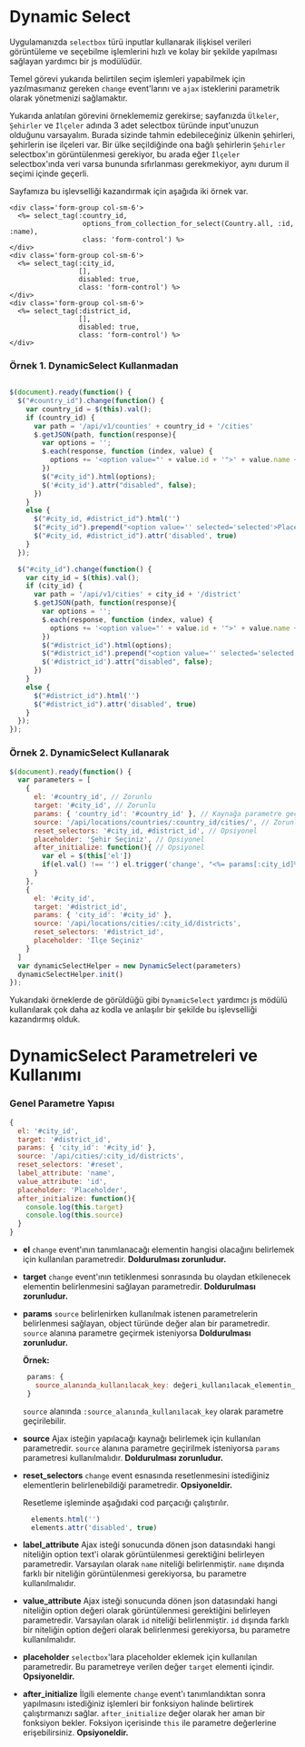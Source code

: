Dynamic Select
==============

Uygulamanızda `selectbox` türü inputlar kullanarak ilişkisel verileri
görüntüleme ve seçebilme işlemlerini hızlı ve kolay bir şekilde yapılması
sağlayan yardımcı bir js modülüdür.

Temel görevi yukarıda belirtilen seçim işlemleri yapabilmek için yazılmasımanız
gereken `change` event'larını ve `ajax` isteklerini parametrik olarak yönetmenizi
sağlamaktır.

Yukarıda anlatılan görevini örneklememiz gerekirse;
sayfanızda `Ülkeler`, `Şehirler` ve `İlçeler` adında 3 adet selectbox türünde
input'unuzun olduğunu varsayalım. Burada sizinde tahmin edebileceğiniz
ülkenin şehirleri, şehirlerin ise ilçeleri var. Bir ülke seçildiğinde ona bağlı
şehirlerin `Şehirler` selectbox'ın görüntülenmesi gerekiyor, bu arada eğer
`İlçeler` selectbox'ında veri varsa bununda sıfırlanması gerekmekiyor,
aynı durum il seçimi içinde geçerli.

Sayfamıza bu işlevselliği kazandırmak için aşağıda iki örnek var.

```erb
<div class='form-group col-sm-6'>
  <%= select_tag(:country_id,
                  options_from_collection_for_select(Country.all, :id, :name),
                  class: 'form-control') %>
</div>
<div class='form-group col-sm-6'>
  <%= select_tag(:city_id,
                 [],
                 disabled: true,
                 class: 'form-control') %>
</div>
<div class='form-group col-sm-6'>
  <%= select_tag(:district_id,
                 [],
                 disabled: true,
                 class: 'form-control') %>
</div>
```

### Örnek 1. DynamicSelect Kullanmadan

```js

$(document).ready(function() {
  $("#country_id").change(function() {
    var country_id = $(this).val();
    if (country_id) {
      var path = '/api/v1/counties' + country_id + '/cities'
      $.getJSON(path, function(response){
        var options = '';
        $.each(response, function (index, value) {
          options += '<option value="' + value.id + '">' + value.name + '</option>';
        })
        $("#city_id").html(options);
        $('#city_id').attr("disabled", false);
      })
    }
    else {
      $("#city_id, #district_id").html('')
      $("#city_id").prepend("<option value='' selected='selected'>Place Holder</option>");
      $("#city_id, #district_id").attr('disabled', true)
    }
  });

  $("#city_id").change(function() {
    var city_id = $(this).val();
    if (city_id) {
      var path = '/api/v1/cities' + city_id + '/district'
      $.getJSON(path, function(response){
        var options = '';
        $.each(response, function (index, value) {
          options += '<option value="' + value.id + '">' + value.name + '</option>';
        })
        $("#district_id").html(options);
        $("#district_id").prepend("<option value='' selected='selected'>Place Holder</option>");
        $('#district_id').attr("disabled", false);
      })
    }
    else {
      $("#district_id").html('')
      $("#district_id").attr('disabled', true)
    }
  });
});

```


### Örnek 2. DynamicSelect Kullanarak

```js
$(document).ready(function() {
  var parameters = [
    {
      el: '#country_id', // Zorunlu
      target: '#city_id', // Zorunlu
      params: { 'country_id': '#country_id' }, // Kaynağa parametre geçirilecekse zorunlu
      source: '/api/locations/countries/:country_id/cities/', // Zorunlu
      reset_selectors: '#city_id, #district_id', // Opsiyonel
      placeholder: 'Şehir Seçiniz', // Opsiyonel
      after_initialize: function(){ // Opsiyonel
        var el = $(this['el'])
        if(el.val() !== '') el.trigger('change', "<%= params[:city_id]%>")
      }
    },
    {
      el: '#city_id',
      target: '#district_id',
      params: { 'city_id': '#city_id' },
      source: '/api/locations/cities/:city_id/districts',
      reset_selectors: '#district_id',
      placeholder: 'İlçe Seçiniz'
    }
  ]
  var dynamicSelectHelper = new DynamicSelect(parameters)
  dynamicSelectHelper.init()
});
```

Yukarıdaki örneklerde de görüldüğü gibi `DynamicSelect` yardımcı js mödülü
kullanılarak çok daha az kodla ve anlaşılır bir şekilde bu işlevselliği
kazandırmış olduk.

DynamicSelect Parametreleri ve Kullanımı
========================================

### Genel Parametre Yapısı

```js
{
  el: '#city_id',
  target: '#district_id',
  params: { 'city_id': '#city_id' },
  source: '/api/cities/:city_id/districts',
  reset_selectors: '#reset',
  label_attribute: 'name',
  value_attribute: 'id',
  placeholder: 'Placeholder',
  after_initialize: function(){
    console.log(this.target)
    console.log(this.source)
  }
}
```

- **el**
  `change` event'ının tanımlanacağı elementin hangisi olacağını belirlemek için
  kullanılan parametredir. **Doldurulması zorunludur.**

- **target**
  `change` event'ının tetiklenmesi sonrasında bu olaydan etkilenecek elementin
  belirlenmesini sağlayan parametredir. **Doldurulması zorunludur.**

- **params**
  `source` belirlenirken kullanılmak istenen parametrelerin belirlenmesi sağlayan,
   object türünde değer alan bir parametredir. `source` alanına parametre geçirmek
   isteniyorsa **Doldurulması zorunludur.**

   **Örnek:**

   ```js
    params: {
      source_alanında_kullanılacak_key: değeri_kullanılacak_elementin_seçicisi
    }
  ```
  `source` alanında `:source_alanında_kullanılacak_key` olarak parametre geçirilebilir.

- **source**
  Ajax isteğin yapılacağı kaynağı belirlemek için kullanılan parametredir. `source`
  alanına parametre geçirilmek isteniyorsa `params` parametresi kullanılmalıdır.
  **Doldurulması zorunludur.**

- **reset_selectors**
  `change` event esnasında resetlenmesini istediğiniz elementlerin belirlenebildiği
  parametredir. **Opsiyoneldir.**

  Resetleme işleminde aşağıdaki cod parçacığı çalıştırılır.

  ```js
    elements.html('')
    elements.attr('disabled', true)
  ```

- **label_attribute**
  Ajax isteği sonucunda dönen json datasındaki hangi niteliğin option text'i olarak
  görüntülenmesi gerektiğini belirleyen parametredir. Varsayılan olarak `name`
  niteliği belirlenmiştir. `name` dışında farklı bir niteliğin görüntülenmesi
  gerekiyorsa, bu parametre kullanılmalıdır.

- **value_attribute**
  Ajax isteği sonucunda dönen json datasındaki hangi niteliğin option değeri olarak
  görüntülenmesi gerektiğini belirleyen parametredir. Varsayılan olarak `id`
  niteliği belirlenmiştir. `id` dışında farklı bir niteliğin option değeri olarak
  belirlenmesi gerekiyorsa, bu parametre kullanılmalıdır.

- **placeholder**
  `selectbox`'lara placeholder eklemek için kullanılan parametredir. Bu parametreye
  verilen değer `target` elementi içindir. **Opsiyoneldir.**

- **after_initialize**
  İlgili elemente `change` event'ı tanımlandıktan sonra yapılmasını istediğiniz
  işlemleri bir fonksiyon halinde belirtirek çalıştırmanızı sağlar.
  `after_initialize` değer olarak her aman bir fonksiyon bekler.
  Foksiyon içerisinde `this` ile parametre değerlerine erişebilirsiniz. **Opsiyoneldir.**
